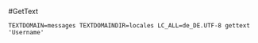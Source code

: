 #GetText
```shell
TEXTDOMAIN=messages TEXTDOMAINDIR=locales LC_ALL=de_DE.UTF-8 gettext 'Username'
```
